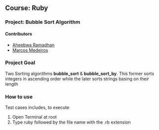## Course: Ruby
### Project: Bubble Sort Algorithm

#### Contributors
* [Aheebwa Ramadhan](https://github.com/raheebwa)
* [Marcos Medeiros](https://github.com/marcos-medeiros)


### Project Goal

Two Sorting algorithms **bubble_sort** & **bubble_sort_by**. This former sorts integers in ascending order while the later sorts strings basing on their length

### How to use

Test cases includes, to execute
 1. Open Terminal at root
 2. Type ruby followed by the file name with the .rb extension
